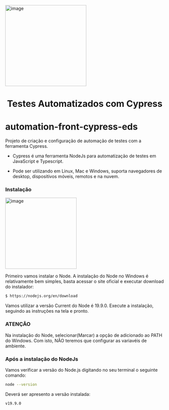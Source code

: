 <img width="257" alt="image" src="https://github.com/user-attachments/assets/437e1f1e-dbbc-4474-9c89-07de3c2c96e1"/><h1 align="center">Testes Automatizados com Cypress</h1>

# automation-front-cypress-eds
Projeto de criação e configuração de automação de testes com a ferramenta Cypress.

- Cypress é uma ferramenta NodeJs para automatização de testes em JavaScript e Typescript.
  
- Pode ser utilizando em Linux, Mac e Windows, suporta navegadores de desktop, dispositivos móveis, remotos e na nuvem.

### Instalação
<img width="226" alt="image" src="https://github.com/user-attachments/assets/eaee904f-d74d-4418-85da-579e2a4a3a9e" />

Primeiro vamos instalar o Node.
A instalação do Node no Windows é relativamente bem simples, basta acessar o site oficial e executar download do instalador:
```sh
$ https://nodejs.org/en/download
```
Vamos utilizar a versão Current do Node é 19.9.0. 
Execute a instalação, seguindo as instruções na tela e pronto.
### ATENÇÃO
Na instalação do Node, selecionar(Marcar) a opção de adicionado ao PATH do Windows. Com isto, NÂO teremos que configurar as variavéis de ambiente.

### Após a instalação do NodeJs
Vamos verificar a versão do Node.js digitando no seu terminal o seguinte comando:
```sh
node --version
```
Deverá ser apresento a versão instalada:
```sh
v19.9.0
```
